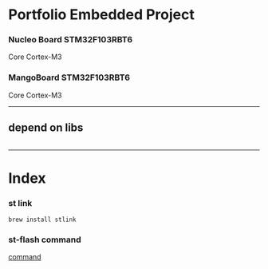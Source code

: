 # Portfolio Embedded Project

### Nucleo Board STM32F103RBT6

Core Cortex-M3

### MangoBoard STM32F103RBT6

Core Cortex-M3

---
## depend on libs
```

```

---
# Index



### st link

```
brew install stlink
```

### st-flash command

[command](https://www.mankier.com/1/st-flash)